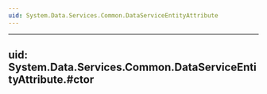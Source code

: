 ```yaml
---
uid: System.Data.Services.Common.DataServiceEntityAttribute
---
```


---
uid: System.Data.Services.Common.DataServiceEntityAttribute.#ctor
---
